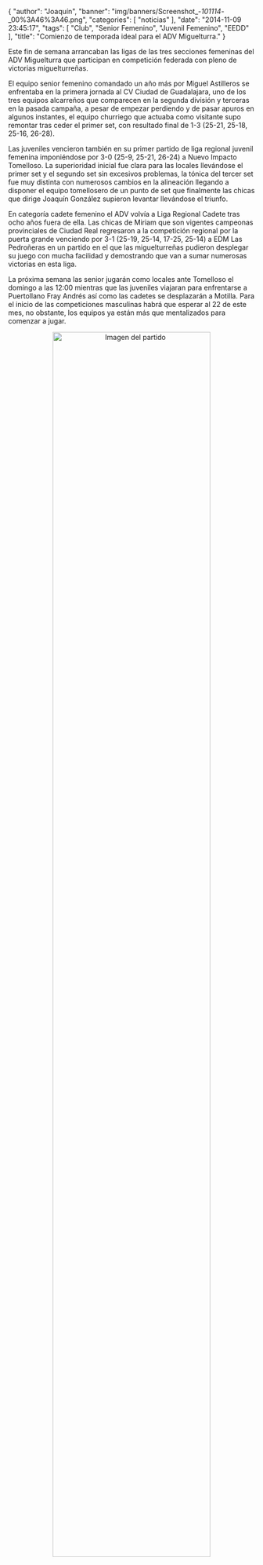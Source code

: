 {
  "author": "Joaquín", 
  "banner": "img/banners/Screenshot_-_101114_-_00%3A46%3A46.png", 
  "categories": [
    "noticias"
  ], 
  "date": "2014-11-09 23:45:17", 
  "tags": [
    "Club", 
    "Senior Femenino", 
    "Juvenil Femenino", 
    "EEDD"
  ], 
  "title": "Comienzo de temporada ideal para el ADV Miguelturra."
}

Este fin de semana arrancaban las ligas de las tres secciones femeninas del ADV Miguelturra que participan en competición federada con pleno de victorias miguelturreñas.

El equipo senior femenino comandado un año más por Miguel Astilleros se enfrentaba en la primera jornada al CV Ciudad de Guadalajara, uno de los tres equipos alcarreños que comparecen en la segunda división y terceras en la pasada campaña, a pesar de empezar perdiendo y de pasar apuros en algunos instantes, el equipo churriego que actuaba como visitante supo remontar tras ceder el primer set, con resultado final de 1-3 (25-21, 25-18, 25-16, 26-28).

Las juveniles vencieron también en su primer partido de liga regional juvenil femenina imponiéndose por 3-0 (25-9, 25-21, 26-24) a Nuevo Impacto Tomelloso. La superioridad inicial fue clara para las locales llevándose el primer set y el segundo set sin excesivos problemas, la tónica del tercer set fue muy distinta con numerosos cambios en la alineación llegando a disponer el equipo tomellosero de un punto de set que finalmente las chicas que dirige Joaquín González supieron levantar llevándose el triunfo.

En categoría cadete femenino el ADV volvía a Liga Regional Cadete tras ocho años fuera de ella. Las chicas de Miriam que son vigentes campeonas provinciales de Ciudad Real regresaron a la competición regional por la puerta grande venciendo por 3-1 (25-19, 25-14, 17-25, 25-14) a EDM Las Pedroñeras en un partido en el que las miguelturreñas pudieron desplegar su juego con mucha facilidad y demostrando que van a sumar numerosas victorias en esta liga.

La próxima semana las senior jugarán como locales ante Tomelloso el domingo a las 12:00 mientras que las juveniles viajaran para enfrentarse a Puertollano Fray Andrés así como las cadetes se desplazarán a Motilla. Para el inicio de las competiciones masculinas habrá que esperar al 22 de este mes, no obstante, los equipos ya están más que mentalizados para comenzar a jugar.

<center>
<a target="_new" href="http://www.advmiguelturra.org/img/banners/Screenshot%20-%20101114%20-%2000%3A46%3A46.png"> 
<img alt="Imagen del partido" width="80%" align="center" src="http://www.advmiguelturra.org/img/banners/Screenshot%20-%20101114%20-%2000%3A46%3A46.png"/> </a> </center>

